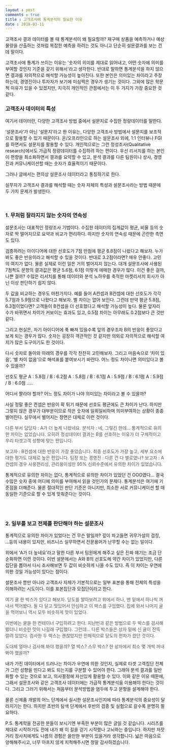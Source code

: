 ```yaml
---
layout : post
comments : true
title : 고객조사에 통계분석이 필요한 이유
date : 2018-03-11
---
```



고객조사 결과 데이터를 볼 때 통계분석이 왜 필요할까? 
재구매 상품을 예측하거나 예상 물량을 산출하는 것처럼 복잡한 예측을 하려는 것도 아니고 단순히 설문결과를 보는 건데 말이다.


고객조사에 통계가 쓰이는 이유는 '숫자의 의미를 제대로 읽어내고, 어떤 숫자에 의미를 부여할 것인지 기준을 갖기 위해서'라고 생각한다. 
반대로 말하면 통계분석을 하지 않으면 결과를 자의적으로 해석할 가능성이 높아진다. 또한 본인은 의미있는 차이라고 주장하는데, 경영진이나 투자자가 보기에 미심쩍은 경우가 생기는 것이다. 그외에 많은 학문적 이유가 있을 수 있겠지만, 지극히 개인적인 관점에서는 이 두 가지가 가장 중요한 것 같다. 


### 고객조사 데이터의 특성

여기서 데이터란, 다양한 고객조사 방법 중에서 설문지로 수집한 정량데이터를 말한다. 

‘설문조사’가 아닌 ‘설문지’라고 한 이유는, 다양한 고객조사 방법에서 설문지를 보조적으로 활용할 수 있기 때문이다. 온/오프라인으로 하는 설문조사 외에, 
1:1 인터뷰나 FGI를 하면서도 설문지를 활용할 수 있다. 개인적으로는 그런 정성조사(Qualitative research)에서도 가급적 정량데이터를 수집하려 하는 편이다. 
우선 리서치를 하는 본인이 편향을 최소화하면서 결과를 요약할 수 있고, 분석 결과를 다른 팀원이나 상사, 경영진과 커뮤니케이션할 때는 숫자가 효율적이기 때문이다.   

그러나 글에서는 편의상 설문조사 데이터라고 통칭하기로 한다. 

실무자가 고객조사 결과를 해석할 때는 숫자 자체의 특성과 설문조사라는 방법 때문에 두 가지 문제가 발생한다.  

</br>

### 1. 무처럼 잘라지지 않는 숫자의 연속성

설문조사는 대표적인 정량조사 기법이다. 수집한 데이터의 집계값이 평균, 비율 등의 숫자로 딱 떨어지므로 요약과 비교가 편리하다. 
하지만 숫자의 연속성 때문에 곤란한 측면도 있다.

검증하려는 아이디어에 대한 선호도가 7점 만점에 평균 6.8점이 나왔다고 해보자. 누가 봐도 좋은 반응이라고 해석할 수 있을 것이다. 
반대로 3.2점이라면? 매우 안좋다. 고민의 여지가 없다. 물론 실제로 이런 일은 거의 벌어지지 않는다. 
대개 설문조사에 사용된 7점척도 문항의 결과값은 평균 5.6점, 6.1점 이렇게 애매한 경우가 많다. 이건 좋은 걸까, 나쁜 걸까? 
수많은 리서치를 통해 데이터와 분석 노하우를 축적한 마켓리서치 회사가 아닌 이상 판단하기 쉽지 않다.

두 값을 비교하는 경우도 마찬가지다. 
예를 들어 A컨셉과 B컨셉에 대한 선호도가 각각 5.7점과 5.9점으로 나왔다고 해보자. 별 차이는 없어 보인다. 그런데 만약 평균 5.8점, 6.3점이었다면? 
고객들이 B컨셉을 더 선호했다고 해석할 가능성이 높다. 물론 앞자리 수가 바뀌면서 차이가 커보이는 효과도 있고, 0.5점 차이는 아무래도 0.2점보다 큰 것만 같다. 

그리고 현실은, 자기 아이디어에 푹 빠져 있을수록 앞의 경우조차 B의 반응이 좋았다고 보게 되는 경우가 많다. 
숫자는 굉장히 객관적인 것 같지만 의외로 자의적으로 해석할 여지가 많은 도구이기도 한 것이다. 

다시 숫자로 돌아와 
아래의 경우를 각각 찬찬히 고민해보자. 그리고 마음속으로 ‘차이 있음’, ‘별 차이 없음’으로 해석표를 붙여보시기 바란다. 어느 정도 차이나면 의미있다고 볼 수 있을까? 

선호도 평균
A :  5.8점 / B :  6.2점 
A :  5.8점 / B :  6.1점 
A :  5.9점 / B :  6.1점 
A : 5.9점 / B :  6.0점 
.....

어디서 짤라야 할까? 어느 정도 차이가 나야 의미있는 차이라고 볼 수 있을까? 

사실 정말 좋은 컨셉은 반응이 확 튀기 때문에 선호도 평균에도 큰 차이가 난다. 하지만 그렇지 않은 경우가 대부분이므로 작은 숫자에 일희일비하며 의미부여하는 상황이 
종종 벌어진다. 실무에서 벌어지는 장면은 대체로 이런 것이다.

<font color=#555555>
다른 부서 담당자 : A가 더 높게 나왔네요. 
분석자 : 네, 그렇긴 한데... 통계적으로 유의한 차이는 없었습니다. 오히려 정성데이터 결과는 B를 선호하는 이유가 더 구체적이고 우리 타겟고객 성향에 맞는 편입니다. 

보고자 : B컨셉에 대한 반응이 가장 좋았습니다. 최종 선호도가 가장 높고, 세부 요소에 대한 평가도 대체로 높은 편입니다. 
팀장 또는 경영진 : 다른 건 다 별로였나? 
보고자 : A컨셉의 경우 사용편리성, 관리용이성만 95% 신뢰수준에서 유의한 차이가 있었습니다.
</font>

 통계적으로 유의한 차이는 없다, 통계적으로 유의한 차이가 있었던 건 OOO였다… 
결국 수많은 숫자 중에 어디에 의미를 부여해서 읽을 것인가의 문제다. 통계분석은 여기에 기준점을 더해준다. 물론 절대적인 판단 기준은 아니지만, 
최소한 서로 커뮤니케이션 할 때 동일한 기준으로 할 수 있게 맞춰준다는 것이다. 

</br>
</br>

### 2. 일부를 보고 전체를 판단해야 하는 설문조사

통계적으로 유의한 차이가 있었다는 건 무슨 말일까? 깊이 파고들면 귀무가설의 검정, …등의 내용이 있지만, 비즈니스 실무하면서 전문용어가 난무할 수는 없는 일이다.

위에서 ‘A가 더 높네요’라고 말한 다른 부서 팀원에게 해주고 싶은 진짜 얘기는 조금 단순화하면 이런 것이다. 이번 설문에서는 A와 B의 선호도에 약간 차이가 있었지만, 
다른 집단을 뽑아서 다시 조사해보면 두 값이 비슷하게 나올 수도 있다. 즉 이 차이는 우연에 의한 것일 가능성이 있다는 점이다. 

설문조사 뿐만 아니라 고객조사 자체가 기본적으로는 일부 표본을 통해 전체의 특성을 이해하려는 시도이다. 이를 표본집단과 모집단이라고 한다. 

<font color=#555555>
여기 귤 한 박스가 있다고 해보자. 당도를 알아보려고 위에서 하나, 맨 밑에서 하나씩 꺼내서 먹어봤다. 둘 다 달고 맛있어서 안심하고 이 박스를 구입했다. 
집에 와서 나머지 귤을 먹어보니 역시 모두 비슷하게 맛이 있었다.

이번에는 귤을 한 컨테이너 구입하려고 한다. 지난번과 같은 방법으로 두 박스를 검사해봤더니 비슷한 맛이 나길래 구입했다. 그런데…
다른 박스들은 상자 밑에 신 귤이 잔뜩 깔려 있었다. 검사한 두 박스는 괜찮았지만 전체적으로 당도의 편차가 컸던 것이다. 

도대체 얼마나 검사해 봐야 했을까? 열 박스? 스무 박스? 한 상자에서 최소 몇 개씩 꺼내봐야 했을까?
</font>

내가 가진 데이터에서 드러나는 차이가 우연에 의한 것인지, 실제로 타겟 고객집단 전체가 그런 성향을 띤다고 봐도 되는지를 구분할 수 있어야 한다. 
그래야 분석 결과를 일반화할 수 있는 것으로 보고, 의사결정에 자신있게 활용할 수 있다. 이와 같은 이유 때문에, 그래서 설문조사와 같은 고객조사 데이터에는 가급적 통계분석을 이용해야 한다는 것이다. 그리고 그러기 위해서는 처음부터 분석방법을 염두에 두고 문항을 설계해야 한다. 

물론 신제품 개발의 어느 단계에서 실시한 설문조사인지에 따라 통계분석의 중요성이 달라지기는 한다. 
하지만 초반의 탐색 단계에서 후반의 검증 및 실험으로 갈수록 분명히 필요하다. 


P.S. 
통계학을 전공한 분들이 보시기엔 부족한 부분이 많은 글일 것 같습니다. 시리즈를 제대로 시작하기도 전에 내가 왜 이 길을 걷기 시작했나 고뇌하는 중입니다. 
하지만 저잣거리 장사치에게도 나름의 경험은 쓸만한 부분이 있을거라 생각합니다. 넓은 마음으로 양해해주시고, 너무 아프지 않게 지적해주시면 정말 감사하겠습니다.  
